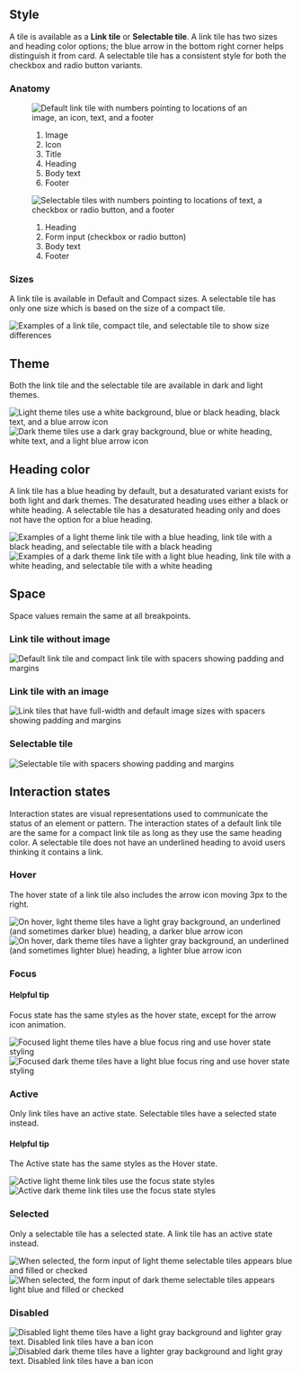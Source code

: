 ## Style

A tile is available as a <strong>Link tile</strong> or <strong>Selectable tile</strong>. A link tile has two sizes and heading color options; the blue arrow in the bottom right corner helps distinguish it from card. A selectable tile has a consistent style for both the checkbox and radio button variants.

### Anatomy


<figure>
  <uxdot-example width-adjustment="360px">
    <img src="{{ '../link-tile-anatomy.png' | url }}" alt="Default link tile with numbers pointing to locations of an image, an icon, text, and a footer">
  </uxdot-example>
  <figcaption>
    <ol>
      <li>Image</li>
      <li>Icon</li>
      <li>Title</li>
      <li>Heading</li>
      <li>Body text</li>
      <li>Footer</li>
    </ol>
  </figcaption>
</figure>

<figure>
  <uxdot-example width-adjustment="755px">
    <img src="{{ '../selectable-tile-anatomy.png' | url }}" alt="Selectable tiles with numbers pointing to locations of text, a checkbox or radio button, and a footer">
  </uxdot-example>
  <figcaption>
    <ol>
      <li>Heading</li>
      <li>Form input (checkbox or radio button)</li>
      <li>Body text</li>
      <li>Footer</li>
    </ol>
  </figcaption>
</figure>


### Sizes

A link tile is available in Default and Compact sizes. A selectable tile has only one size which is based on the size of a compact tile.

<uxdot-example width-adjustment="752px">
  <img src="{{ '../tile-sizes.png' | url }}" alt="Examples of a link tile, compact tile, and selectable tile to show size differences">
</uxdot-example>


## Theme

Both the link tile and the selectable tile are available in dark and light themes.

<uxdot-example width-adjustment="752px">
  <img src="{{ '../tile-light-theme.png' | url }}" alt="Light theme tiles use a white background, blue or black heading, black text, and a blue arrow icon">
</uxdot-example>

<uxdot-example color-palette="darkest" width-adjustment="752px">
  <img src="{{ '../tile-dark-theme.png' | url }}" alt="Dark theme tiles use a dark gray background, blue or white heading, white text, and a light blue arrow icon">
</uxdot-example>


## Heading color

A link tile has a blue heading by default, but a desaturated variant exists for both light and dark themes. The desaturated heading uses either a black or white heading. A selectable tile has a desaturated heading only and does not have the option for a blue heading.

<uxdot-example width-adjustment="752px">
  <img src="{{ '../tile-heading-color-light-theme.png' | url }}" alt="Examples of a light theme link tile with a blue heading, link tile with a black heading, and selectable tile with a black heading">
</uxdot-example>

<uxdot-example color-palette="darkest" width-adjustment="752px">
  <img src="{{ '../tile-heading-color-dark-theme.png' | url }}" alt="Examples of a dark theme link tile with a light blue heading, link tile with a white heading, and selectable tile with a white heading">
</uxdot-example>


## Space

Space values remain the same at all breakpoints.


### Link tile without image

<uxdot-example width-adjustment="752px">
  <img src="{{ '../space-link-tile-no-image.png' | url }}" alt="Default link tile and compact link tile with spacers showing padding and margins">
</uxdot-example>


### Link tile with an image

<uxdot-example width-adjustment="752px">
  <img src="{{ '../space-link-tile-with-image.png' | url }}" alt="Link tiles that have full-width and default image sizes with spacers showing padding and margins">
</uxdot-example>


### Selectable tile

<uxdot-example width-adjustment="360px">
  <img src="{{ '../space-selectable-tile.png' | url }}" alt="Selectable tile with spacers showing padding and margins">
</uxdot-example>


## Interaction states

Interaction states are visual representations used to communicate the status of an element or pattern. The interaction states of a default link tile are the same for a compact link tile as long as they use the same heading color. A selectable tile does not have an underlined heading to avoid users thinking it contains a link.

### Hover 

The hover state of a link tile also includes the arrow icon moving 3px to the right.

<uxdot-example width-adjustment="752px">
  <img src="{{ '../tile-states-hover-light-theme.png' | url }}" alt="On hover, light theme tiles have a light gray background, an underlined (and sometimes darker blue) heading, a darker blue arrow icon">
</uxdot-example>

<uxdot-example color-palette="darkest" width-adjustment="752px">
  <img src="{{ '../tile-states-hover-dark-theme.png' | url }}" alt="On hover, dark theme tiles have a lighter gray background, an underlined (and sometimes lighter blue) heading, a lighter blue arrow icon">
</uxdot-example>


### Focus

<rh-alert state="info">
  <h4 slot="header">Helpful tip</h4>
  <p>Focus state has the same styles as the hover state, except for the arrow icon animation.</p>
</rh-alert>

<uxdot-example width-adjustment="752px">
  <img src="{{ '../tile-states-focus-light-theme.png' | url }}" alt="Focused light theme tiles have a blue focus ring and use hover state styling">
</uxdot-example>

<uxdot-example color-palette="darkest" width-adjustment="752px">
  <img src="{{ '../tile-states-focus-dark-theme.png' | url }}" alt="Focused dark theme tiles have a light blue focus ring and use hover state styling">
</uxdot-example>


### Active 

Only link tiles have an active state. Selectable tiles have a selected state instead.

<rh-alert state="info">
  <h4 slot="header">Helpful tip</h4>
  <p>The Active state has the same styles as the Hover state.</p>
</rh-alert>

<uxdot-example width-adjustment="752px">
  <img src="{{ '../tile-states-active-light-theme.png' | url }}" alt="Active light theme link tiles use the focus state styles">
</uxdot-example>

<uxdot-example color-palette="darkest" width-adjustment="752px">
  <img src="{{ '../tile-states-active-dark-theme.png' | url }}" alt="Active dark theme link tiles use the focus state styles">
</uxdot-example>


### Selected 

Only a selectable tile has a selected state. A link tile has an active state instead.

<uxdot-example width-adjustment="752px">
  <img src="{{ '../tile-states-selected-light-theme.png' | url }}" alt="When selected, the form input of light theme selectable tiles appears blue and filled or checked">
</uxdot-example>

<uxdot-example color-palette="darkest" width-adjustment="752px">
  <img src="{{ '../tile-states-selected-dark-theme.png' | url }}" alt="When selected, the form input of dark theme selectable tiles appears light blue and filled or checked">
</uxdot-example>


### Disabled

<uxdot-example width-adjustment="752px">
  <img src="{{ '../tile-states-disabled-light-theme.png' | url }}" alt="Disabled light theme tiles have a light gray background and lighter gray text. Disabled link tiles have a ban icon">
</uxdot-example>

<uxdot-example color-palette="darkest" width-adjustment="752px">
  <img src="{{ '../tile-states-disabled-dark-theme.png' | url }}" alt="Disabled dark theme tiles have a lighter gray background and light gray text. Disabled link tiles have a ban icon">
</uxdot-example>
